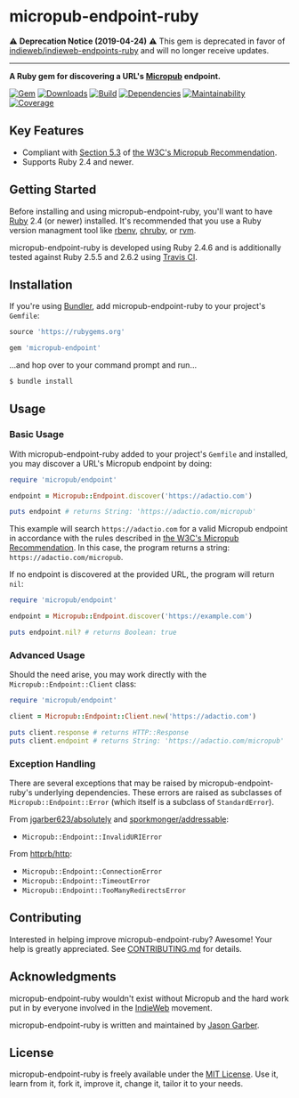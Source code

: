 # micropub-endpoint-ruby

⚠️ **Deprecation Notice (2019-04-24)** ⚠️ This gem is deprecated in favor of [indieweb/indieweb-endpoints-ruby](https://github.com/indieweb/indieweb-endpoints-ruby) and will no longer receive updates.

---

**A Ruby gem for discovering a URL's [Micropub](https://indieweb.org/Micropub) endpoint.**

[![Gem](https://img.shields.io/gem/v/micropub-endpoint.svg?style=for-the-badge)](https://rubygems.org/gems/micropub-endpoint)
[![Downloads](https://img.shields.io/gem/dt/micropub-endpoint.svg?style=for-the-badge)](https://rubygems.org/gems/micropub-endpoint)
[![Build](https://img.shields.io/travis/com/jgarber623/micropub-endpoint-ruby/master.svg?style=for-the-badge)](https://travis-ci.com/jgarber623/micropub-endpoint-ruby)
[![Dependencies](https://img.shields.io/depfu/jgarber623/micropub-endpoint-ruby.svg?style=for-the-badge)](https://depfu.com/github/jgarber623/micropub-endpoint-ruby)
[![Maintainability](https://img.shields.io/codeclimate/maintainability/jgarber623/micropub-endpoint-ruby.svg?style=for-the-badge)](https://codeclimate.com/github/jgarber623/micropub-endpoint-ruby)
[![Coverage](https://img.shields.io/codeclimate/c/jgarber623/micropub-endpoint-ruby.svg?style=for-the-badge)](https://codeclimate.com/github/jgarber623/micropub-endpoint-ruby/code)

## Key Features

- Compliant with [Section 5.3](https://www.w3.org/TR/micropub/#endpoint-discovery) of [the W3C's Micropub Recommendation](https://www.w3.org/TR/micropub/).
- Supports Ruby 2.4 and newer.

## Getting Started

Before installing and using micropub-endpoint-ruby, you'll want to have [Ruby](https://www.ruby-lang.org) 2.4 (or newer) installed. It's recommended that you use a Ruby version managment tool like [rbenv](https://github.com/rbenv/rbenv), [chruby](https://github.com/postmodern/chruby), or [rvm](https://github.com/rvm/rvm).

micropub-endpoint-ruby is developed using Ruby 2.4.6 and is additionally tested against Ruby 2.5.5 and 2.6.2 using [Travis CI](https://travis-ci.com/jgarber623/micropub-endpoint-ruby).

## Installation

If you're using [Bundler](https://bundler.io), add micropub-endpoint-ruby to your project's `Gemfile`:

```ruby
source 'https://rubygems.org'

gem 'micropub-endpoint'
```

…and hop over to your command prompt and run…

```sh
$ bundle install
```

## Usage

### Basic Usage

With micropub-endpoint-ruby added to your project's `Gemfile` and installed, you may discover a URL's Micropub endpoint by doing:

```ruby
require 'micropub/endpoint'

endpoint = Micropub::Endpoint.discover('https://adactio.com')

puts endpoint # returns String: 'https://adactio.com/micropub'
```

This example will search `https://adactio.com` for a valid Micropub endpoint in accordance with the rules described in [the W3C's Micropub Recommendation](https://www.w3.org/TR/micropub/#endpoint-discovery). In this case, the program returns a string: `https://adactio.com/micropub`.

If no endpoint is discovered at the provided URL, the program will return `nil`:

```ruby
require 'micropub/endpoint'

endpoint = Micropub::Endpoint.discover('https://example.com')

puts endpoint.nil? # returns Boolean: true
```

### Advanced Usage

Should the need arise, you may work directly with the `Micropub::Endpoint::Client` class:

```ruby
require 'micropub/endpoint'

client = Micropub::Endpoint::Client.new('https://adactio.com')

puts client.response # returns HTTP::Response
puts client.endpoint # returns String: 'https://adactio.com/micropub'
```

### Exception Handling

There are several exceptions that may be raised by micropub-endpoint-ruby's underlying dependencies. These errors are raised as subclasses of `Micropub::Endpoint::Error` (which itself is a subclass of `StandardError`).

From [jgarber623/absolutely](https://github.com/jgarber623/absolutely) and  [sporkmonger/addressable](https://github.com/sporkmonger/addressable):

- `Micropub::Endpoint::InvalidURIError`

From [httprb/http](https://github.com/httprb/http):

- `Micropub::Endpoint::ConnectionError`
- `Micropub::Endpoint::TimeoutError`
- `Micropub::Endpoint::TooManyRedirectsError`

## Contributing

Interested in helping improve micropub-endpoint-ruby? Awesome! Your help is greatly appreciated. See [CONTRIBUTING.md](https://github.com/jgarber623/micropub-endpoint-ruby/blob/master/CONTRIBUTING.md) for details.

## Acknowledgments

micropub-endpoint-ruby wouldn't exist without Micropub and the hard work put in by everyone involved in the [IndieWeb](https://indieweb.org) movement.

micropub-endpoint-ruby is written and maintained by [Jason Garber](https://sixtwothree.org).

## License

micropub-endpoint-ruby is freely available under the [MIT License](https://opensource.org/licenses/MIT). Use it, learn from it, fork it, improve it, change it, tailor it to your needs.
